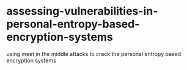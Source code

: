 # assessing-vulnerabilities-in-personal-entropy-based-encryption-systems
using meet in the middle attacks to crack the personal entropy based encryption systems
